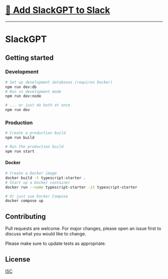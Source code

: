 # [🤖 Add SlackGPT to Slack](https://slackgpt.benji.sh/slack/install)

---

# SlackGPT

## Getting started

### Development

```bash
# Set up development databases (requires Docker)
npm run dev:db
# Run in development mode
npm run dev:node

# ... or just do both at once
npm run dev
```

### Production

```bash
# Create a production build
npm run build

# Run the production build
npm run start
```

#### Docker

```bash
# Create a Docker image
docker build -t typescript-starter .
# Start up a Docker container
docker run --name typescript-starter -it typescript-starter

# Or just use Docker Compose
docker compose up
```

## Contributing

Pull requests are welcome. For major changes, please open an issue first
to discuss what you would like to change.

Please make sure to update tests as appropriate.

## License

[ISC](LICENSE.md)
